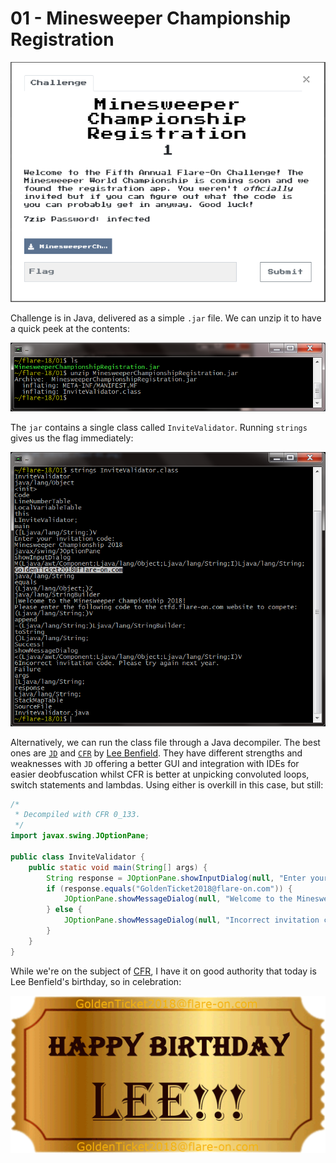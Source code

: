 # 01 - Minesweeper Championship Registration

![flare-18-01 intro](./f1801-minesweeper-championship-registration.png)

Challenge is in Java, delivered as a simple `.jar` file. We can unzip it to have a quick peek at the contents:

![flare-18-01 unzip](./f1801-unzip.png)

The `jar` contains a single class called `InviteValidator`. Running `strings` gives us the flag immediately:

![flare-18-01 strings](./f1801-strings.png)

Alternatively, we can run the class file through a Java decompiler. The best ones are [`JD`][JD] and [`CFR`][CFR] by [Lee Benfield][LeeAtBenf]. They have 
different strengths and weaknesses with `JD` offering a better GUI and integration with IDEs for easier deobfuscation
 whilst CFR is better at unpicking convoluted loops, switch statements and lambdas. Using either is overkill in this case, but still:

```java
/*
 * Decompiled with CFR 0_133.
 */
import javax.swing.JOptionPane;

public class InviteValidator {
    public static void main(String[] args) {
        String response = JOptionPane.showInputDialog(null, "Enter your invitation code:", "Minesweeper Championship 2018", 3);
        if (response.equals("GoldenTicket2018@flare-on.com")) {
            JOptionPane.showMessageDialog(null, "Welcome to the Minesweeper Championship 2018!\nPlease enter the following code to the ctfd.flare-on.com website to compete:\n\n" + response, "Success!", -1);
        } else {
            JOptionPane.showMessageDialog(null, "Incorrect invitation code. Please try again next year.", "Failure", 0);
        }
    }
}
```

While we're on the subject of [CFR][CFR], I have it on good authority that today 
is Lee Benfield's birthday, so in celebration:

![flare-18-01 HBL](f1801-golden-ticket-HBL.png)


[LeeAtBenf]:https://twitter.com/LeeAtBenf
[CFR]:http://www.benf.org/other/cfr/
[JD]:http://jd.benow.ca/

